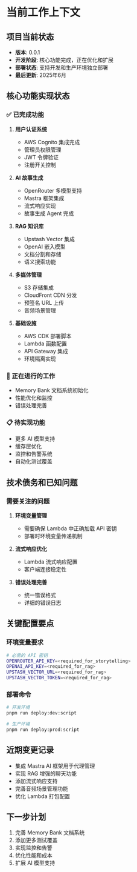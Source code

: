 # 当前工作上下文

## 项目当前状态
- **版本**: 0.0.1
- **开发阶段**: 核心功能完成，正在优化和扩展
- **部署状态**: 支持开发和生产环境独立部署
- **最后更新**: 2025年6月

## 核心功能实现状态

### ✅ 已完成功能
1. **用户认证系统**
   - AWS Cognito 集成完成
   - 管理员权限管理
   - JWT 令牌验证
   - 注册开关控制

2. **AI 故事生成**
   - OpenRouter 多模型支持
   - Mastra 框架集成
   - 流式响应实现
   - 故事生成 Agent 完成

3. **RAG 知识库**
   - Upstash Vector 集成
   - OpenAI 嵌入模型
   - 文档分割和存储
   - 语义搜索功能

4. **多媒体管理**
   - S3 存储集成
   - CloudFront CDN 分发
   - 预签名 URL 上传
   - 音频场景管理

5. **基础设施**
   - AWS CDK 部署脚本
   - Lambda 函数配置
   - API Gateway 集成
   - 环境隔离实现

### 🔄 正在进行的工作
- Memory Bank 文档系统初始化
- 性能优化和监控
- 错误处理完善

### 📋 待实现功能
- 更多 AI 模型支持
- 缓存层优化
- 监控和告警系统
- 自动化测试覆盖

## 技术债务和已知问题

### 需要关注的问题
1. **环境变量管理**
   - 需要确保 Lambda 中正确加载 API 密钥
   - 部署时环境变量传递机制

2. **流式响应优化**
   - Lambda 流式响应配置
   - 客户端连接稳定性

3. **错误处理完善**
   - 统一错误格式
   - 详细的错误日志

## 关键配置要点

### 环境变量要求
```bash
# 必需的 API 密钥
OPENROUTER_API_KEY=<required_for_storytelling>
OPENAI_API_KEY=<required_for_rag>
UPSTASH_VECTOR_URL=<required_for_rag>
UPSTASH_VECTOR_TOKEN=<required_for_rag>
```

### 部署命令
```bash
# 开发环境
pnpm run deploy:dev:script

# 生产环境  
pnpm run deploy:prod:script
```

## 近期变更记录
- 集成 Mastra AI 框架用于代理管理
- 实现 RAG 增强的聊天功能
- 添加流式响应支持
- 完善音频场景管理功能
- 优化 Lambda 打包配置

## 下一步计划
1. 完善 Memory Bank 文档系统
2. 添加更多测试覆盖
3. 实现监控和告警
4. 优化性能和成本
5. 扩展 AI 模型支持